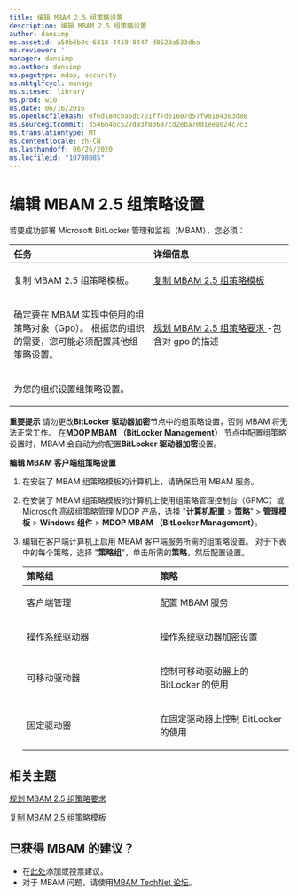 ```yaml
---
title: 编辑 MBAM 2.5 组策略设置
description: 编辑 MBAM 2.5 组策略设置
author: dansimp
ms.assetid: a50b6b0c-6818-4419-8447-d0520a533dba
ms.reviewer: ''
manager: dansimp
ms.author: dansimp
ms.pagetype: mdop, security
ms.mktglfcycl: manage
ms.sitesec: library
ms.prod: w10
ms.date: 06/16/2016
ms.openlocfilehash: 0f6d180cba6dc721ff7de1607d57f90184303d88
ms.sourcegitcommit: 354664bc527d93f80687cd2eba70d1eea024c7c3
ms.translationtype: MT
ms.contentlocale: zh-CN
ms.lasthandoff: 06/26/2020
ms.locfileid: "10798085"
---
```

# 编辑 MBAM 2.5 组策略设置


若要成功部署 Microsoft BitLocker 管理和监视（MBAM），您必须：

<table>
<colgroup>
<col width="50%" />
<col width="50%" />
</colgroup>
<thead>
<tr class="header">
<th align="left">任务</th>
<th align="left">详细信息</th>
</tr>
</thead>
<tbody>
<tr class="odd">
<td align="left"><p>复制 MBAM 2.5 组策略模板。</p></td>
<td align="left"><p><a href="copying-the-mbam-25-group-policy-templates.md" data-raw-source="[Copying the MBAM 2.5 Group Policy Templates](copying-the-mbam-25-group-policy-templates.md)">复制 MBAM 2.5 组策略模板</a></p></td>
</tr>
<tr class="even">
<td align="left"><p>确定要在 MBAM 实现中使用的组策略对象（Gpo）。 根据您的组织的需要，您可能必须配置其他组策略设置。</p></td>
<td align="left"><p><a href="planning-for-mbam-25-group-policy-requirements.md" data-raw-source="[Planning for MBAM 2.5 Group Policy Requirements](planning-for-mbam-25-group-policy-requirements.md)">规划 MBAM 2.5 组策略要求 </a> -包含对 gpo 的描述</p></td>
</tr>
<tr class="odd">
<td align="left"><p>为您的组织设置组策略设置。</p></td>
<td align="left"><p></p></td>
</tr>
</tbody>
</table>

 

**重要提示** 请勿更改**BitLocker 驱动器加密**节点中的组策略设置，否则 MBAM 将无法正常工作。 在**MDOP MBAM （BitLocker Management）** 节点中配置组策略设置时，MBAM 会自动为你配置**BitLocker 驱动器加密**设置。

 

**编辑 MBAM 客户端组策略设置**

1.  在安装了 MBAM 组策略模板的计算机上，请确保启用 MBAM 服务。

2.  在安装了 MBAM 组策略模板的计算机上使用组策略管理控制台（GPMC）或 Microsoft 高级组策略管理 MDOP 产品，选择 "**计算机配置** &gt; **策略**" &gt; **管理模板** &gt; **Windows 组件** &gt; **MDOP MBAM （BitLocker Management）**。

3.  编辑在客户端计算机上启用 MBAM 客户端服务所需的组策略设置。 对于下表中的每个策略，选择 "**策略组**"，单击所需的**策略**，然后配置设置。

    <table>
    <colgroup>
    <col width="50%" />
    <col width="50%" />
    </colgroup>
    <thead>
    <tr class="header">
    <th align="left">策略组</th>
    <th align="left">策略</th>
    </tr>
    </thead>
    <tbody>
    <tr class="odd">
    <td align="left"><p>客户端管理</p></td>
    <td align="left"><p>配置 MBAM 服务</p></td>
    </tr>
    <tr class="even">
    <td align="left"><p>操作系统驱动器</p></td>
    <td align="left"><p>操作系统驱动器加密设置</p></td>
    </tr>
    <tr class="odd">
    <td align="left"><p>可移动驱动器</p></td>
    <td align="left"><p>控制可移动驱动器上的 BitLocker 的使用</p></td>
    </tr>
    <tr class="even">
    <td align="left"><p>固定驱动器</p></td>
    <td align="left"><p>在固定驱动器上控制 BitLocker 的使用</p></td>
    </tr>
    </tbody>
    </table>

     

## 相关主题


[规划 MBAM 2.5 组策略要求](planning-for-mbam-25-group-policy-requirements.md)

[复制 MBAM 2.5 组策略模板](copying-the-mbam-25-group-policy-templates.md)

 
## 已获得 MBAM 的建议？
- 在[此处](http://mbam.uservoice.com/forums/268571-microsoft-bitlocker-administration-and-monitoring)添加或投票建议。 
- 对于 MBAM 问题，请使用[MBAM TechNet 论坛](https://social.technet.microsoft.com/Forums/home?forum=mdopmbam)。
 





